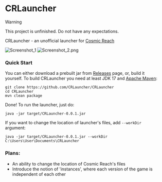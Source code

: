 # CRLauncher

> [!WARNING]  
> This project is unfinished. Do not have any expectations.

CRLauncher - an unofficial launcher for [Cosmic Reach](https://finalforeach.itch.io/cosmic-reach)

![Screenshot_1](Screenshot_1.png) ![Screenshot_2.png](Screenshot_2.png)

### Quick Start

You can either download a prebuilt jar from [Releases](https://github.com/CRLauncher/CRLauncher/releases) page, or, build it yourself. To build CRLauncher you need at least JDK 17 and
[Apache Maven](https://maven.apache.org/):
```shell
git clone https://github.com/CRLauncher/CRLauncher
cd CRLauncher
mvn clean package
```

Done! To run the launcher, just do:
```shell
java -jar target/CRLauncher-0.0.1.jar
```

If you want to change the location of launcher's files, add `--workDir` argument:
```shell
java -jar target/CRLauncher-0.0.1.jar --workDir C:\Users\User\Documents\CRLauncher
```


### Plans:
 - An ability to change the location of Cosmic Reach's files
 - Introduce the notion of 'instances', where each version of the game is independent of each other